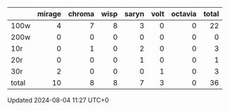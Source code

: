 |       |   mirage |   chroma |   wisp |   saryn |   volt |   octavia |   total |
|:------|---------:|---------:|-------:|--------:|-------:|----------:|--------:|
| 100w  |        4 |        7 |      8 |       3 |      0 |         0 |      22 |
| 200w  |        0 |        0 |      0 |       0 |      0 |         0 |       0 |
| 10r   |        0 |        1 |      0 |       2 |      0 |         0 |       3 |
| 20r   |        0 |        0 |      0 |       1 |      0 |         0 |       1 |
| 30r   |        2 |        0 |      0 |       0 |      1 |         0 |       3 |
| total |       10 |        8 |      8 |       7 |      3 |         0 |      36 |

Updated 2024-08-04 11:27 UTC+0